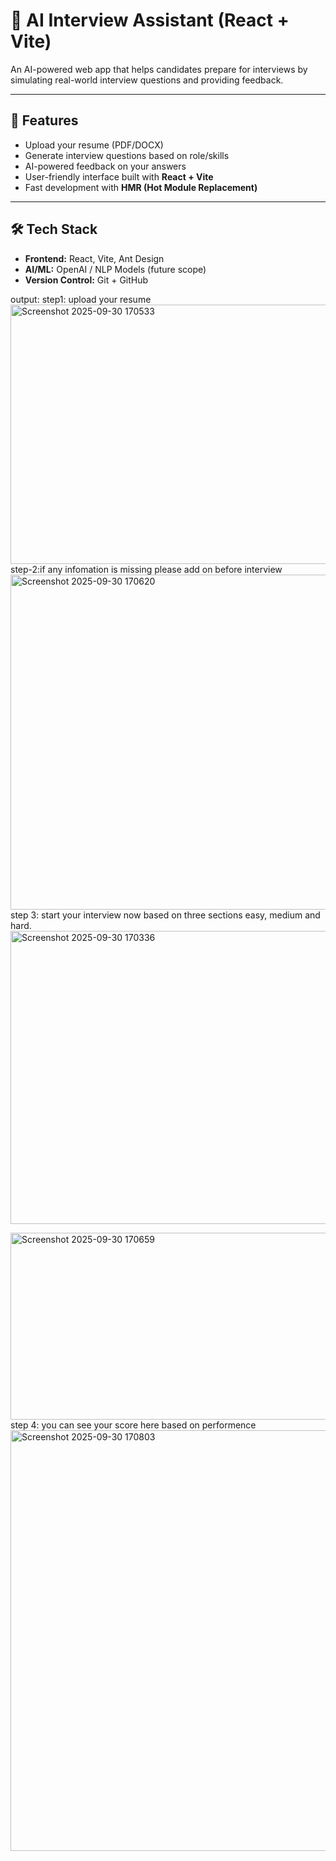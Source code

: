 # 🤖 AI Interview Assistant (React + Vite)

An AI-powered web app that helps candidates prepare for interviews by simulating real-world interview questions and providing feedback.

---

## 🚀 Features
- Upload your resume (PDF/DOCX)
- Generate interview questions based on role/skills
- AI-powered feedback on your answers
- User-friendly interface built with **React + Vite**
- Fast development with **HMR (Hot Module Replacement)**

---

## 🛠️ Tech Stack
- **Frontend:** React, Vite, Ant Design
- **AI/ML:** OpenAI / NLP Models (future scope)
- **Version Control:** Git + GitHub

output:
step1: upload your resume
<img width="727" height="415" alt="Screenshot 2025-09-30 170533" src="https://github.com/user-attachments/assets/7bb21499-e62a-49ff-abe3-314bb3f40078" /> 
step-2:if any infomation is missing please add on before interview
<img width="625" height="536" alt="Screenshot 2025-09-30 170620" src="https://github.com/user-attachments/assets/f2685f88-a6ba-4672-94b2-dfdfdf8660e0" />
step 3: start your interview now based on three sections easy, medium and hard.
<img width="857" height="469" alt="Screenshot 2025-09-30 170336" src="https://github.com/user-attachments/assets/c9d1cbc7-7fce-426b-afe0-98bb2279d61b" />

<img width="648" height="299" alt="Screenshot 2025-09-30 170659" src="https://github.com/user-attachments/assets/0cd7a1f1-a58c-46dc-9bbf-c301c6b95c96" />
step 4: you can see your score here based on performence
<img width="1791" height="673" alt="Screenshot 2025-09-30 170803" src="https://github.com/user-attachments/assets/736e555d-bd02-4493-806b-8cb00724351e" />

